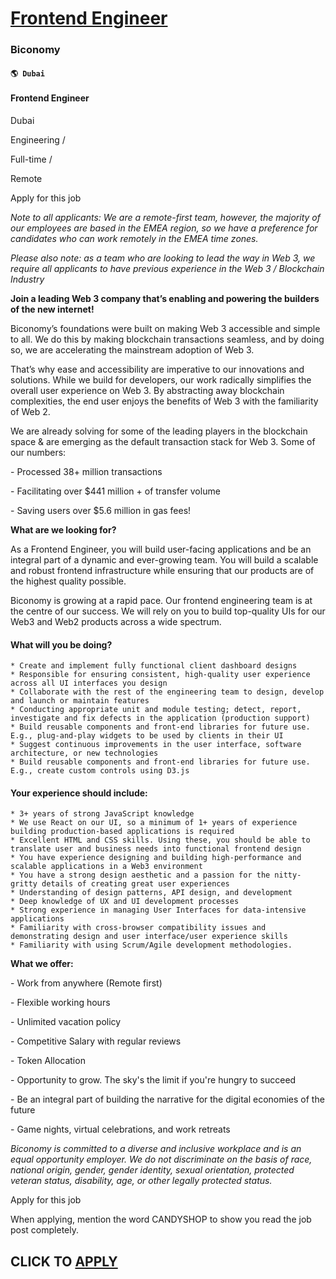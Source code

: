 # [Frontend Engineer](https://www.remotewlb.com/apply/frontend-engineer-90022)  
### Biconomy  
#### `🌎 Dubai`  

#### Frontend Engineer

Dubai

Engineering /

Full-time /

Remote

Apply for this job

_Note to all applicants: We are a remote-first team, however, the majority of our employees are based in the EMEA region, so we have a preference for candidates who can work remotely in the EMEA time zones._

  

_Please also note: as a team who are looking to lead the way in Web 3, we require all applicants to have previous experience in the Web 3 / Blockchain Industry_

  

**Join a leading Web 3 company that’s enabling and powering the builders of the new internet!**

  

Biconomy’s foundations were built on making Web 3 accessible and simple to all. We do this by making blockchain transactions seamless, and by doing so, we are accelerating the mainstream adoption of Web 3.

  

That’s why ease and accessibility are imperative to our innovations and solutions. While we build for developers, our work radically simplifies the overall user experience on Web 3. By abstracting away blockchain complexities, the end user enjoys the benefits of Web 3 with the familiarity of Web 2.

  

We are already solving for some of the leading players in the blockchain space & are emerging as the default transaction stack for Web 3. Some of our numbers:

  

\- Processed 38+ million transactions

\- Facilitating over $441 million + of transfer volume

\- Saving users over $5.6 million in gas fees!

  

**What are we looking for?**

  

As a Frontend Engineer, you will build user-facing applications and be an integral part of a dynamic and ever-growing team. You will build a scalable and robust frontend infrastructure while ensuring that our products are of the highest quality possible.

  

Biconomy is growing at a rapid pace. Our frontend engineering team is at the centre of our success. We will rely on you to build top-quality UIs for our Web3 and Web2 products across a wide spectrum.

#### What will you be doing?

    * Create and implement fully functional client dashboard designs
    * Responsible for ensuring consistent, high-quality user experience across all UI interfaces you design
    * Collaborate with the rest of the engineering team to design, develop and launch or maintain features
    * Conducting appropriate unit and module testing; detect, report, investigate and fix defects in the application (production support)
    * Build reusable components and front-end libraries for future use. E.g., plug-and-play widgets to be used by clients in their UI
    * Suggest continuous improvements in the user interface, software architecture, or new technologies
    * Build reusable components and front-end libraries for future use. E.g., create custom controls using D3.js 

#### Your experience should include:

    * 3+ years of strong JavaScript knowledge
    * We use React on our UI, so a minimum of 1+ years of experience building production-based applications is required
    * Excellent HTML and CSS skills. Using these, you should be able to translate user and business needs into functional frontend design
    * You have experience designing and building high-performance and scalable applications in a Web3 environment
    * You have a strong design aesthetic and a passion for the nitty-gritty details of creating great user experiences
    * Understanding of design patterns, API design, and development
    * Deep knowledge of UX and UI development processes
    * Strong experience in managing User Interfaces for data-intensive applications
    * Familiarity with cross-browser compatibility issues and demonstrating design and user interface/user experience skills
    * Familiarity with using Scrum/Agile development methodologies.

  

  

**What we offer:**

  

\- Work from anywhere (Remote first)

\- Flexible working hours

\- Unlimited vacation policy

\- Competitive Salary with regular reviews

\- Token Allocation

\- Opportunity to grow. The sky's the limit if you're hungry to succeed

\- Be an integral part of building the narrative for the digital economies of the future

\- Game nights, virtual celebrations, and work retreats

  

_Biconomy is committed to a diverse and inclusive workplace and is an equal opportunity employer. We do not discriminate on the basis of race, national origin, gender, gender identity, sexual orientation, protected veteran status, disability, age, or other legally protected status._

Apply for this job

When applying, mention the word CANDYSHOP to show you read the job post completely.  
## CLICK TO [APPLY](https://www.remotewlb.com/apply/frontend-engineer-90022)

